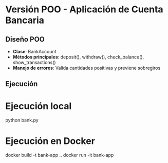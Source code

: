 # Versión POO - Aplicación de Cuenta Bancaria

## Diseño POO
- **Clase**: BankAccount
- **Métodos principales**: deposit(), withdraw(), check_balance(), show_transactions()
- **Manejo de errores**: Valida cantidades positivas y previene sobregiros

## Ejecución
# Ejecución local
python bank.py

# Ejecución en Docker
docker build -t bank-app ..
docker run -it bank-app
